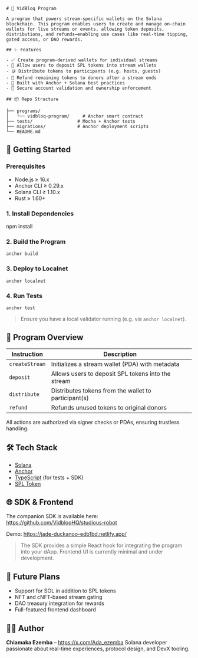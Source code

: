 
```
# 🎥 VidBloq Program

A program that powers stream-specific wallets on the Solana blockchain. This program enables users to create and manage on-chain wallets for live streams or events, allowing token deposits, distributions, and refunds—enabling use cases like real-time tipping, gated access, or DAO rewards.

## ✨ Features

- ✅ Create program-derived wallets for individual streams
- 💸 Allow users to deposit SPL tokens into stream wallets
- 🪙 Distribute tokens to participants (e.g. hosts, guests)
- 🔁 Refund remaining tokens to donors after a stream ends
- 🧱 Built with Anchor + Solana best practices
- 🔐 Secure account validation and ownership enforcement

## 📦 Repo Structure

├── programs/
│   └── vidbloq-program/     # Anchor smart contract
├── tests/                 # Mocha + Anchor tests
├── migrations/            # Anchor deployment scripts
└── README.md

```

## 🚀 Getting Started

### Prerequisites

- Node.js ≥ 16.x
- Anchor CLI ≥ 0.29.x
- Solana CLI ≥ 1.10.x
- Rust ≥ 1.60+

### 1. Install Dependencies
npm install

### 2. Build the Program

```
anchor build
```

### 3. Deploy to Localnet

```
anchor localnet
```

### 4. Run Tests

```
anchor test
```

> Ensure you have a local validator running (e.g. via `anchor localnet`).

## 🧠 Program Overview

| Instruction    | Description                                          |
| -------------- | ---------------------------------------------------- |
| `createStream` | Initializes a stream wallet (PDA) with metadata      |
| `deposit`      | Allows users to deposit SPL tokens into the stream   |
| `distribute`   | Distributes tokens from the wallet to participant(s) |
| `refund`       | Refunds unused tokens to original donors             |

All actions are authorized via signer checks or PDAs, ensuring trustless handling.

## 🛠 Tech Stack

* [Solana](https://solana.com/)
* [Anchor](https://book.anchor-lang.com/)
* [TypeScript](https://www.typescriptlang.org/) (for tests + SDK)
* [SPL Token](https://spl.solana.com/token)

## 🌐 SDK & Frontend

The companion SDK is available here: https://github.com/VidbloqHQ/studious-robot

Demo: https://jade-duckanoo-edb1bd.netlify.app/

> The SDK provides a simple React hook for integrating the program into your dApp. Frontend UI is currently minimal and under development.

## 🧩 Future Plans

* Support for SOL in addition to SPL tokens
* NFT and cNFT-based stream gating
* DAO treasury integration for rewards
* Full-featured frontend dashboard

## 🧑‍💻 Author

**Chiamaka Ezemba** – https://x.com/Ada_ezemba
Solana developer passionate about real-time experiences, protocol design, and DevX tooling.
